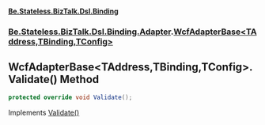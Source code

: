 #### [Be.Stateless.BizTalk.Dsl.Binding](README.md 'README')
### [Be.Stateless.BizTalk.Dsl.Binding.Adapter](Be.Stateless.BizTalk.Dsl.Binding.Adapter.md 'Be.Stateless.BizTalk.Dsl.Binding.Adapter').[WcfAdapterBase&lt;TAddress,TBinding,TConfig&gt;](WcfAdapterBase_TAddress,TBinding,TConfig_.md 'Be.Stateless.BizTalk.Dsl.Binding.Adapter.WcfAdapterBase<TAddress,TBinding,TConfig>')

## WcfAdapterBase<TAddress,TBinding,TConfig>.Validate() Method

```csharp
protected override void Validate();
```

Implements [Validate()](https://docs.microsoft.com/en-us/dotnet/api/Be.Stateless.BizTalk.Dsl.ISupportValidation.Validate 'Be.Stateless.BizTalk.Dsl.ISupportValidation.Validate')